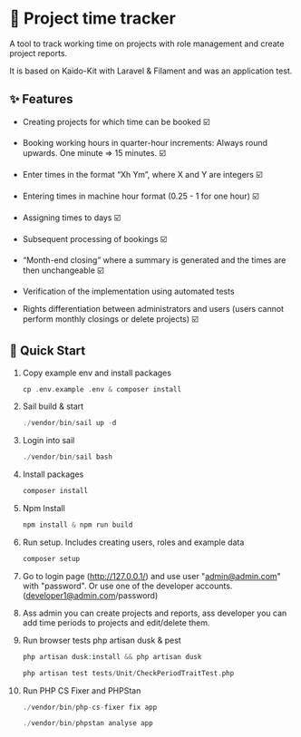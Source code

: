 # 🚀 Project time tracker

A tool to track working time on projects with role management and create project reports.

It is based on Kaido-Kit with Laravel & Filament and was an application test.

## ✨ Features

- Creating projects for which time can be booked ☑️

- Booking working hours in quarter-hour increments: Always round upwards. One minute => 15 minutes. ☑️

- Enter times in the format “Xh Ym”, where X and Y are integers ☑️

- Entering times in machine hour format (0.25 - 1 for one hour) ☑️

- Assigning times to days ☑️

- Subsequent processing of bookings ☑️

- “Month-end closing” where a summary is generated and the times are then unchangeable ☑️

- Verification of the implementation using automated tests

- Rights differentiation between administrators and users (users cannot perform monthly closings or delete projects) ☑️

## 🚀 Quick Start

1. Copy example env and install packages

    ```php
    cp .env.example .env & composer install
    ```

2. Sail build & start

    ```php
    ./vendor/bin/sail up -d 
    ```
3. Login into sail

    ```php
    ./vendor/bin/sail bash 
    ```

4. Install packages

    ```php
    composer install
    ```

5. Npm Install

    ```php
    npm install & npm run build 
    ```

6. Run setup. Includes creating users, roles and example data

    ```php
    composer setup
    ```

7. Go to login page (http://127.0.0.1/) and use user "admin@admin.com" with "password". Or use one of the developer
   accounts. (developer1@admin.com/password)

8. Ass admin you can create projects and reports, ass developer you can add time periods to projects and edit/delete
   them.

9. Run browser tests php artisan dusk & pest

    ```php
    php artisan dusk:install && php artisan dusk 
    ```
   ```php
   php artisan test tests/Unit/CheckPeriodTraitTest.php
   ```

10. Run PHP CS Fixer and PHPStan

    ```php
    ./vendor/bin/php-cs-fixer fix app
    ```
    ```php
    ./vendor/bin/phpstan analyse app
    ```

